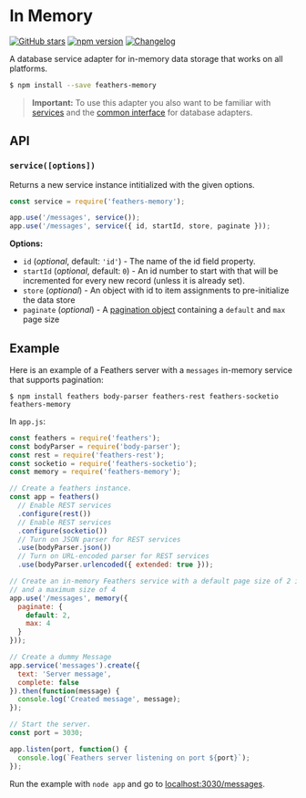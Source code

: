 # In Memory

[![GitHub stars](https://img.shields.io/github/stars/feathersjs/feathers-memory.svg?style=social&label=Star)](https://github.com/feathersjs/feathers-memory/)
[![npm version](https://img.shields.io/npm/v/feathers-memory.svg?style=flat-square)](https://www.npmjs.com/package/feathers-memory)
[![Changelog](https://img.shields.io/badge/changelog-.md-blue.svg?style=flat-square)](https://github.com/feathersjs/feathers-memory/blob/master/CHANGELOG.md)

A database service adapter for in-memory data storage that works on all platforms.

```bash
$ npm install --save feathers-memory
```

> **Important:** To use this adapter you also want to be familiar with [services](../services/readme.md) and the [common interface](./common.md) for database adapters.

## API

### `service([options])`

Returns a new service instance intitialized with the given options.

```js
const service = require('feathers-memory');

app.use('/messages', service());
app.use('/messages', service({ id, startId, store, paginate }));
```

__Options:__

- `id` (*optional*, default: `'id'`) - The name of the id field property.
- `startId` (*optional*, default: `0`) - An id number to start with that will be incremented for every new record (unless it is already set).
- `store` (*optional*) - An object with id to item assignments to pre-initialize the data store
- `paginate` (*optional*) - A [pagination object](pagination.md) containing a `default` and `max` page size


## Example

Here is an example of a Feathers server with a `messages` in-memory service that supports pagination:

```
$ npm install feathers body-parser feathers-rest feathers-socketio feathers-memory
```

In `app.js`:

```js
const feathers = require('feathers');
const bodyParser = require('body-parser');
const rest = require('feathers-rest');
const socketio = require('feathers-socketio');
const memory = require('feathers-memory');

// Create a feathers instance.
const app = feathers()
  // Enable REST services
  .configure(rest())
  // Enable REST services
  .configure(socketio())
  // Turn on JSON parser for REST services
  .use(bodyParser.json())
  // Turn on URL-encoded parser for REST services
  .use(bodyParser.urlencoded({ extended: true }));

// Create an in-memory Feathers service with a default page size of 2 items
// and a maximum size of 4
app.use('/messages', memory({
  paginate: {
    default: 2,
    max: 4
  }
}));

// Create a dummy Message
app.service('messages').create({
  text: 'Server message',
  complete: false
}).then(function(message) {
  console.log('Created message', message);
});

// Start the server.
const port = 3030;

app.listen(port, function() {
  console.log(`Feathers server listening on port ${port}`);
});
```

Run the example with `node app` and go to [localhost:3030/messages](http://localhost:3030/messages).
